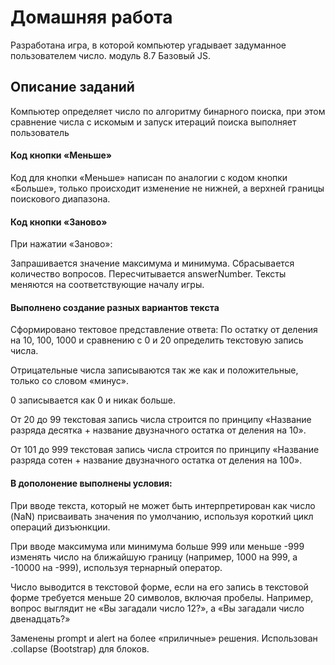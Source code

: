# Домашняя работа

Разработана игра, в которой компьютер угадывает задуманное пользователем число. модуль 8.7 Базовый JS.


## Описание заданий
Компьютер определяет число по алгоритму бинарного поиска, при этом сравнение числа с искомым и запуск итераций поиска выполняет пользователь

#### Код кнопки «Меньше»
Код для кнопки «Меньше» написан по аналогии с кодом кнопки «Больше», только происходит изменение не нижней, а верхней границы поискового диапазона.

#### Код кнопки «Заново»
При нажатии «Заново»:

Запрашивается значение максимума и минимума.
Сбрасывается количество вопросов.
Пересчитывается answerNumber.
Тексты меняются на соответствующие началу игры.

#### Выполнено создание разных вариантов текста

Сформировано тектовое представление ответа:
По остатку от деления на 10, 100, 1000 и сравнению с 0 и 20 определить текстовую запись числа.

Отрицательные числа записываются так же как и положительные, только со словом «минус».

0 записывается как 0 и никак больше.

От 20 до 99 текстовая запись числа строится по принципу «Название разряда десятка + название двузначного остатка от деления на 10».

От 101 до 999 текстовая запись числа строится по принципу «Название разряда сотен + название двузначного остатка от деления на 100».
#### В дополонение выполнены условия:
При вводе текста, который не может быть интерпретирован как число (NaN) присваивать значения по умолчанию, используя короткий цикл операций дизъюнкции.

При вводе максимума или минимума больше 999 или меньше -999 изменять число на ближайшую границу (например, 1000 на 999, а -10000 на -999), используя тернарный оператор.

Число выводится в текстовой форме, если на его запись в текстовой форме требуется меньше 20 символов, включая пробелы. Например, вопрос выглядит не «Вы загадали число 12?», а «Вы загадали число двенадцать?»

Заменены prompt и alert на более «приличные» решения. Использован .collapse (Bootstrap) для блоков.